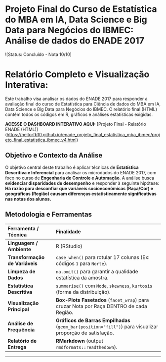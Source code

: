 # Projeto Final do Curso de Estatística do MBA em IA, Data Science e Big Data para Negócios do IBMEC: Análise de dados do ENADE 2017

![Status: Concluído - Nota 10/10] 

# Relatório Completo e Visualização Interativa:
Este trabalho visa analisar os dados do ENADE 2017 para responder a avaliação final do curso de Estatística para Ciência de dados do MBA em IA, Data Science e Big Data para Negócios do IBMEC. O relatório final (HTML) contém todos os códigos em R, gráficos e análises estatísticas exigidas.

**ACESSE O DASHBOARD INTERATIVO AQUI:**
[Projeto Final - Relatório ENADE (HTML)] (https://heitorfb10.github.io/enade_projeto_final_estatistica_mba_ibmec/projeto_final_estatistica_ibmec_v4.html)

## Objetivo e Contexto da Análise
O objetivo central deste trabalho é aplicar técnicas de **Estatística Descritiva e Inferencial** para analisar os microdados do ENADE 2017, com foco no curso de **Engenharia de Controle e Automação**.
A análise busca **evidenciar disparidades de desempenho** e responder à seguinte hipótese:
**Há razão para desconfiar que variáveis socioeconômicas (Raça/Cor) e geográficas (Região) causam diferenças estatisticamente significativas nas notas dos alunos.**

## Metodologia e Ferramentas
| Ferramenta / Técnica | Finalidade |
| :--- | :--- |
| **Linguagem / Ambiente** | R (RStudio) |
| **Transformação de Variáveis** | `case_when()` para rotular 17 colunas (Ex: códigos `1` para `Norte`). |
| **Limpeza de Dados** | `na.omit()` para garantir a qualidade estatística da amostra. |
| **Estatística Descritiva** | `summarise()` com `Mode`, `skewness`, `kurtosis` (forma da distribuição). |
| **Visualização Principal** | **Box-Plots Fasetados** (`facet_wrap`) para cruzar Nota por Raça DENTRO de cada Região. |
| **Análise de Frequência** | **Gráficos de Barras Empilhadas** (`geom_bar(position="fill")`) para visualizar proporção de satisfação. |
| **Relatório de Entrega** | **RMarkdown** (output `rmdformats::readthedown`). |
---
